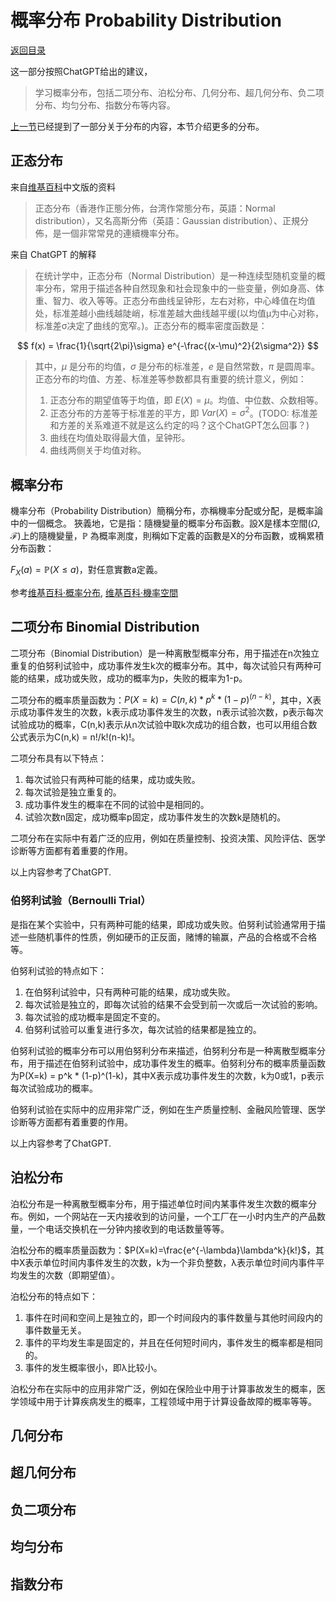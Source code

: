 <script>
MathJax = {
  tex: {
    inlineMath: [['$', '$'], ['\\(', '\\)']]
  }
};
</script>
<script id="MathJax-script" async
  src="https://cdn.jsdelivr.net/npm/mathjax@3/es5/tex-chtml.js">
</script>

# 概率分布 Probability Distribution

[返回目录](index.md)

这一部分按照ChatGPT给出的建议，

> 学习概率分布，包括二项分布、泊松分布、几何分布、超几何分布、负二项分布、均匀分布、指数分布等内容。

[上一节](Probability_and_Statistics_Fundamentals.md)已经提到了一部分关于分布的内容，本节介绍更多的分布。

## 正态分布

来自[维基百科](https://zh.wikipedia.org/wiki/%E6%AD%A3%E6%80%81%E5%88%86%E5%B8%83)中文版的资料

> 正态分布（香港作正態分佈，台湾作常態分布，英語：Normal distribution），又名高斯分佈（英語：Gaussian distribution）、正規分佈，是一個非常常見的連續機率分布。

来自 ChatGPT 的解释

> 在统计学中，正态分布（Normal Distribution）是一种连续型随机变量的概率分布，常用于描述各种自然现象和社会现象中的一些变量，例如身高、体重、智力、收入等等。正态分布曲线呈钟形，左右对称，中心峰值在均值处，标准差越小曲线越陡峭，标准差越大曲线越平缓(以均值μ为中心对称，标准差σ决定了曲线的宽窄。)。正态分布的概率密度函数是：
>
$$
f(x) = \frac{1}{\sqrt{2\pi}\sigma} e^{-\frac{(x-\mu)^2}{2\sigma^2}}
$$
>
> 其中，$\mu$ 是分布的均值，$\sigma$ 是分布的标准差，$e$ 是自然常数，$\pi$ 是圆周率。正态分布的均值、方差、标准差等参数都具有重要的统计意义，例如：
>
> 1. 正态分布的期望值等于均值，即 $E(X) = \mu$。均值、中位数、众数相等。
> 2. 正态分布的方差等于标准差的平方，即 $Var(X) = \sigma^2$。(TODO: 标准差和方差的关系难道不就是这么约定的吗？这个ChatGPT怎么回事？)
> 1. 曲线在均值处取得最大值，呈钟形。
> 2. 曲线两侧关于均值对称。

## 概率分布

機率分布（Probability Distribution）簡稱分布，亦稱機率分配或分配，是概率論中的一個概念。
狹義地，它是指：隨機變量的概率分布函數。設X是樣本空間$(\Omega ,{\mathcal {F}})$上的隨機變量，$\mathbb {P}$ 為概率測度，則稱如下定義的函數是X的分布函數，或稱累積分布函數：

${\displaystyle F_{X}(a)=\mathbb {P} (X\leq a)}$，對任意實數a定義。

参考[维基百科·概率分布](https://zh.wikipedia.org/wiki/%E6%A6%82%E7%8E%87%E5%88%86%E5%B8%83), [维基百科·機率空間](https://zh.wikipedia.org/wiki/%E6%A9%9F%E7%8E%87%E7%A9%BA%E9%96%93)

## 二项分布 Binomial Distribution

二项分布（Binomial Distribution）是一种离散型概率分布，用于描述在n次独立重复的伯努利试验中，成功事件发生k次的概率分布。其中，每次试验只有两种可能的结果，成功或失败，成功的概率为p，失败的概率为1-p。

二项分布的概率质量函数为：$P(X=k) = C(n,k) * p^k * (1-p)^(n-k)$，其中，X表示成功事件发生的次数，k表示成功事件发生的次数，n表示试验次数，p表示每次试验成功的概率，C(n,k)表示从n次试验中取k次成功的组合数，也可以用组合数公式表示为C(n,k) = n!/k!(n-k)!。

二项分布具有以下特点：

1. 每次试验只有两种可能的结果，成功或失败。
2. 每次试验是独立重复的。
3. 成功事件发生的概率在不同的试验中是相同的。
4. 试验次数n固定，成功概率p固定，成功事件发生的次数k是随机的。

二项分布在实际中有着广泛的应用，例如在质量控制、投资决策、风险评估、医学诊断等方面都有着重要的作用。

以上内容参考了ChatGPT.

### 伯努利试验（Bernoulli Trial）

是指在某个实验中，只有两种可能的结果，即成功或失败。伯努利试验通常用于描述一些随机事件的性质，例如硬币的正反面，赌博的输赢，产品的合格或不合格等。

伯努利试验的特点如下：

1. 在伯努利试验中，只有两种可能的结果，成功或失败。
2. 每次试验是独立的，即每次试验的结果不会受到前一次或后一次试验的影响。
3. 每次试验的成功概率是固定不变的。
4. 伯努利试验可以重复进行多次，每次试验的结果都是独立的。

伯努利试验的概率分布可以用伯努利分布来描述，伯努利分布是一种离散型概率分布，用于描述在伯努利试验中，成功事件发生的概率。伯努利分布的概率质量函数为P(X=k) = p^k * (1-p)^(1-k)，其中X表示成功事件发生的次数，k为0或1，p表示每次试验成功的概率。

伯努利试验在实际中的应用非常广泛，例如在生产质量控制、金融风险管理、医学诊断等方面都有着重要的作用。

以上内容参考了ChatGPT.

## 泊松分布

泊松分布是一种离散型概率分布，用于描述单位时间内某事件发生次数的概率分布。例如，一个网站在一天内接收到的访问量，一个工厂在一小时内生产的产品数量，一个电话交换机在一分钟内接收到的电话数量等等。

泊松分布的概率质量函数为：$P(X=k)=\frac{e^{-\lambda}\lambda^k}{k!}$，其中X表示单位时间内事件发生的次数，k为一个非负整数，λ表示单位时间内事件平均发生的次数（即期望值）。

泊松分布的特点如下：

1. 事件在时间和空间上是独立的，即一个时间段内的事件数量与其他时间段内的事件数量无关。
2. 事件的平均发生率是固定的，并且在任何短时间内，事件发生的概率都是相同的。
3. 事件的发生概率很小，即λ比较小。

泊松分布在实际中的应用非常广泛，例如在保险业中用于计算事故发生的概率，医学领域中用于计算疾病发生的概率，工程领域中用于计算设备故障的概率等等。

## 几何分布

## 超几何分布

## 负二项分布

## 均匀分布

## 指数分布